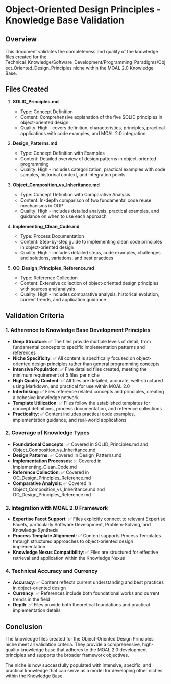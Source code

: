 # Object-Oriented Design Principles - Knowledge Base Validation

## Overview
This document validates the completeness and quality of the knowledge files created for the Technical_Knowledge/Software_Development/Programming_Paradigms/Object_Oriented_Design_Principles niche within the MOAL 2.0 Knowledge Base.

## Files Created

1. **SOLID_Principles.md**
   - Type: Concept Definition
   - Content: Comprehensive explanation of the five SOLID principles in object-oriented design
   - Quality: High - covers definition, characteristics, principles, practical applications with code examples, and MOAL 2.0 integration

2. **Design_Patterns.md**
   - Type: Concept Definition with Examples
   - Content: Detailed overview of design patterns in object-oriented programming
   - Quality: High - includes categorization, practical examples with code samples, historical context, and integration points

3. **Object_Composition_vs_Inheritance.md**
   - Type: Concept Definition with Comparative Analysis
   - Content: In-depth comparison of two fundamental code reuse mechanisms in OOP
   - Quality: High - includes detailed analysis, practical examples, and guidance on when to use each approach

4. **Implementing_Clean_Code.md**
   - Type: Process Documentation
   - Content: Step-by-step guide to implementing clean code principles in object-oriented design
   - Quality: High - includes detailed steps, code examples, challenges and solutions, variations, and best practices

5. **OO_Design_Principles_Reference.md**
   - Type: Reference Collection
   - Content: Extensive collection of object-oriented design principles with sources and analysis
   - Quality: High - includes comparative analysis, historical evolution, current trends, and application guidance

## Validation Criteria

### 1. Adherence to Knowledge Base Development Principles

- **Deep Structure**: ✅ The files provide multiple levels of detail, from fundamental concepts to specific implementation patterns and references
- **Niche Specificity**: ✅ All content is specifically focused on object-oriented design principles rather than general programming concepts
- **Intensive Population**: ✅ Five detailed files created, meeting the minimum requirement of 5 files per niche
- **High Quality Content**: ✅ All files are detailed, accurate, well-structured using Markdown, and practical for use within MOAL 2.0
- **Interlinking**: ✅ Files reference related concepts and principles, creating a cohesive knowledge network
- **Template Utilization**: ✅ Files follow the established templates for concept definitions, process documentation, and reference collections
- **Practicality**: ✅ Content includes practical code examples, implementation guidance, and real-world applications

### 2. Coverage of Knowledge Types

- **Foundational Concepts**: ✅ Covered in SOLID_Principles.md and Object_Composition_vs_Inheritance.md
- **Design Patterns**: ✅ Covered in Design_Patterns.md
- **Implementation Processes**: ✅ Covered in Implementing_Clean_Code.md
- **Reference Collection**: ✅ Covered in OO_Design_Principles_Reference.md
- **Comparative Analysis**: ✅ Covered in Object_Composition_vs_Inheritance.md and OO_Design_Principles_Reference.md

### 3. Integration with MOAL 2.0 Framework

- **Expertise Facet Support**: ✅ Files explicitly connect to relevant Expertise Facets, particularly Software Development, Problem-Solving, and Knowledge Synthesis
- **Process Template Alignment**: ✅ Content supports Process Templates through structured approaches to object-oriented design implementation
- **Knowledge Nexus Compatibility**: ✅ Files are structured for effective retrieval and application within the Knowledge Nexus

### 4. Technical Accuracy and Currency

- **Accuracy**: ✅ Content reflects current understanding and best practices in object-oriented design
- **Currency**: ✅ References include both foundational works and current trends in the field
- **Depth**: ✅ Files provide both theoretical foundations and practical implementation details

## Conclusion

The knowledge files created for the Object-Oriented Design Principles niche meet all validation criteria. They provide a comprehensive, high-quality knowledge base that adheres to the MOAL 2.0 development principles and supports the broader framework objectives.

The niche is now successfully populated with intensive, specific, and practical knowledge that can serve as a model for developing other niches within the Knowledge Base.
